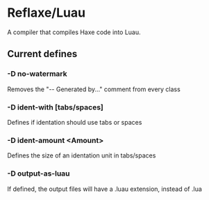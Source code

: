 # Reflaxe/Luau

A compiler that compiles Haxe code into Luau.

## Current defines

### -D no-watermark
Removes the "-- Generated by..." comment from every class

### -D ident-with \[tabs/spaces\]
Defines if identation should use tabs or spaces

### -D ident-amount \<Amount\>
Defines the size of an identation unit in tabs/spaces

### -D output-as-luau
If defined, the output files will have a .luau extension, instead of .lua